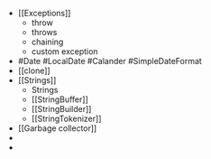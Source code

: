 - [[Exceptions]]
	- throw
	- throws
	- chaining
	- custom exception
- #Date #LocalDate #Calander #SimpleDateFormat
- [[clone]]
- [[Strings]]
	- Strings
	- [[StringBuffer]]
	- [[StringBuilder]]
	- [[StringTokenizer]]
- [[Garbage collector]]
-
-